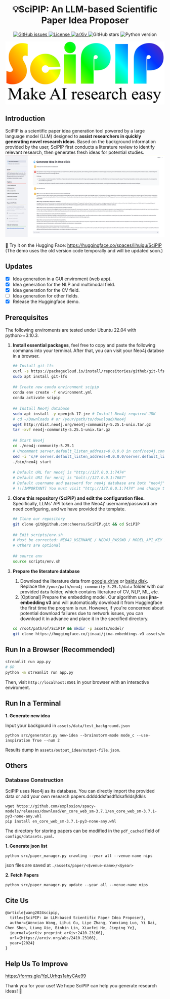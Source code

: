 <center><h1> 💡SciPIP: An LLM-based Scientific Paper Idea Proposer </h1></center>

<div align="center">
  <p>
      <a href="https://github.com/cheerss/SciPIP/issues">
          <img src="https://img.shields.io/github/issues/cheerss/SciPIP" alt="GitHub issues">
      </a>
      <a href="LICENSE">
          <img src="https://img.shields.io/github/license/cheerss/SciPIP" alt="License">
      </a>
      <a href="https://arxiv.org/abs/2410.23166">
          <img src="https://img.shields.io/badge/arXiv-2410.23166-b31b1b" alt="arXiv">
      </a>
      <img src="https://img.shields.io/github/stars/cheerss/SciPIP?color=green&style=social" alt="GitHub stars">
      <img src="https://img.shields.io/badge/python->=3.10.3-blue" alt="Python version">
  </p>
</div>

![SciPIP](./assets/pic/logo.jpg)

## Introduction

SciPIP is a scientific paper idea generation tool powered by a large language model (LLM) designed to **assist researchers in quickly generating novel research ideas**. Based on the background information provided by the user, SciPIP first conducts a literature review to identify relevant research, then generates fresh ideas for potential studies.
![SciPIP](./assets/pic/demo.png)


🤗 Try it on the Hugging Face: https://huggingface.co/spaces/lihuigu/SciPIP (The demo uses the old version code temporally and will be updated soon.)

## Updates

- [x] Idea generation in a GUI enviroment (web app).
- [x] Idea generation for the NLP and multimodal field.
- [x] Idea generation for the CV field.
- [ ] Idea generation for other fields.
- [x] Release the Huggingface demo.

## Prerequisites

The following enviroments are tested under Ubuntu 22.04 with python>=3.10.3.

1. **Install essential packages**, feel free to copy and paste the following commans into your terminal. After that, you can visit your Neo4j databse in a browser.

   ```bash
   ## Install git-lfs
   curl -s https://packagecloud.io/install/repositories/github/git-lfs/script.deb.sh | sudo bash
   sudo apt install git-lfs
   
   ## Create new conda environment scipip
   conda env create -f environment.yml
   conda activate scipip
   
   ## Install Neo4j database
   sudo apt install -y openjdk-17-jre # Install Neo4j required JDK
   # cd ~/Downloads # or /your/path/to/download/Neo4j
   wget http://dist.neo4j.org/neo4j-community-5.25.1-unix.tar.gz
   tar -xvf neo4j-community-5.25.1-unix.tar.gz
   
   ## Start Neo4j
   cd ./neo4j-community-5.25.1
   # Uncomment server.default_listen_address=0.0.0.0 in conf/neo4j.conf to visit Neo4j through a browser
   sed -i 's/# server.default_listen_address=0.0.0.0/server.default_listen_address=0.0.0.0/g' ./conf/neo4j.conf
   ./bin/neo4j start
   
   # Default URL for neo4j is "http://127.0.0.1:7474"
   # Default URI for ner4j is "bolt://127.0.0.1:7687"
   # Default username and password for neo4j database are both "neo4j"
   # !![IMPORTANT] You must visit "http://127.0.0.1:7474" and change the default password before next step. It is because Neo4j does not permit running with a default password.
   ```
2. **Clone this repository (SciPIP) and edit the configuration files.** Specifically, LLMs' API token and the Neo4j' username/password are need configuring, and we have provided the template.

   ```bash
   ## Clone our repository
   git clone git@github.com:cheerss/SciPIP.git && cd SciPIP
   
   ## Edit scripts/env.sh
   # Must be corrected: NEO4J_USERNAME / NEO4J_PASSWD / MODEL_API_KEY / MODEL_URL
   # Others are optional
   
   ## source env
   source scripts/env.sh
   ```
3. **Prepare the literature database**
   
   1. Download the literature data from [google_drive](https://drive.google.com/file/d/1kZmJff8am-JGegZZQx0qxlC7o7YgBURg/view?usp=sharing) or [baidu disk](https://pan.baidu.com/s/1S22Evi5ReL0MvahFoQ-ipA?pwd=scip). Replace the `/your/path/neo4j-community-5.25.1/data` folder with our provided `data` folder, which contains literature of CV, NLP, ML, *etc.*
   2. [Optional] Prepare the embedding model. Our algorithm uses **jina-embedding v3** and will automatically download it from Huggingface the first time the program is run. However, if you're concerned about potential download failures due to network issues, you can download it in advance and place it in the specified directory.
   
   ```bash
   cd /root/path/of/SciPIP && mkdir -p assets/model/
   git clone https://huggingface.co/jinaai/jina-embeddings-v3 assets/model
   ```
   

## Run In a Browser (Recommended)

```bash
streamlit run app.py
# OR
python -m streamlit run app.py
```
Then, visit `http://localhost:8501` in your browser with an interactive enviroment.

## Run In a Terminal

**1. Generate new idea**

Input your backgound in `assets/data/test_background.json`

```
python src/generator.py new-idea --brainstorm-mode mode_c --use-inspiration True --num 2
```

Results dump in `assets/output_idea/output-file.json`.

## Others

### Database Construction
SciPIP uses Neo4j as its database. You can directly import the provided data or add your own research papers.ddddddsfasdfldsafkldsjfdkls
```
wget https://github.com/explosion/spacy-models/releases/download/en_core_web_sm-3.7.1/en_core_web_sm-3.7.1-py3-none-any.whl
pip install en_core_web_sm-3.7.1-py3-none-any.whl
```
The directory for storing papers can be modified in the `pdf_cached` field of `configs/datasets.yaml`.

**1. Generate json list**

```
python src/paper_manager.py crawling --year all --venue-name nips
```

json files are saved at `./assets/paper/<$venue-name>/<$year>`

**2. Fetch Papers**

```
python src/paper_manager.py update --year all --venue-name nips
```

## Cite Us

```
@article{wang2024scipip,
  title={SciPIP: An LLM-based Scientific Paper Idea Proposer},
  author={Wenxiao Wang, Lihui Gu, Liye Zhang, Yunxiang Luo, Yi Dai, Chen Shen, Liang Xie, Binbin Lin, Xiaofei He, Jieping Ye},
  journal={arXiv preprint arXiv:2410.23166},
  url={https://arxiv.org/abs/2410.23166},
  year={2024}
}
```

## Help Us To Improve

https://forms.gle/YpLUrhqs1ahyCAe99

Thank you for your use! We hope SciPIP can help you generate research ideas! 🎉
